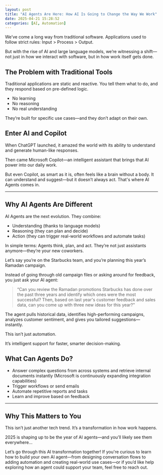 ```yaml
---
layout: post
title: "AI Agents Are Here: How AI Is Going to Change the Way We Work"
date: 2025-04-21 15:28:52
categories: [AI, Automation]
---
```


We’ve come a long way from traditional software. Applications used to follow strict rules:
Input > Process > Output.

But with the rise of AI and large language models, we’re witnessing a shift—not just in how we interact with software, but in how work itself gets done.

## The Problem with Traditional Tools

Traditional applications are static and reactive. You tell them what to do, and they respond based on pre-defined logic.

- No learning
- No reasoning
- No real understanding

They’re built for specific use cases—and they don’t adapt on their own.

## Enter AI and Copilot

When ChatGPT launched, it amazed the world with its ability to understand and generate human-like responses.

Then came Microsoft Copilot—an intelligent assistant that brings that AI power into our daily work.

But even Copilot, as smart as it is, often feels like a brain without a body.
It can understand and suggest—but it doesn’t always act. That's where AI Agents comes in.

---

## Why AI Agents Are Different

AI Agents are the next evolution. They combine:

- Understanding (thanks to language models)
- Reasoning (they can plan and decide)
- Action (they can trigger real-world workflows and automate tasks)

In simple terms:
Agents think, plan, and act.
They’re not just assistants anymore—they’re your new coworkers.

Let’s say you’re on the Starbucks team, and you’re planning this year’s Ramadan campaign.

Instead of going through old campaign files or asking around for feedback, you just ask your AI agent:

> “Can you review the Ramadan promotions Starbucks has done over the past three years and identify which ones were the most successful? Then, based on last year's customer feedback and sales data, can you come up with three new ideas for this year?"

The agent pulls historical data, identifies high-performing campaigns, analyzes customer sentiment, and gives you tailored suggestions—instantly.

This isn’t just automation.

It’s intelligent support for faster, smarter decision-making.

## What Can Agents Do?

- Answer complex questions from across systems and retrieve internal documents instantly (Microsoft is continuously expanding integration capabilities)
- Trigger workflows or send emails
- Automate repetitive reports and tasks
- Learn and improve based on feedback

---

## Why This Matters to You

This isn’t just another tech trend.
It’s a transformation in how work happens.

2025 is shaping up to be the year of AI agents—and you’ll likely see them everywhere...

Let’s go through this AI transformation together!
If you're curious to learn how to build your own AI agent—from designing conversation flows to adding automation and creating real-world use cases—or if you’d like help exploring how an agent could support your team, feel free to reach out.